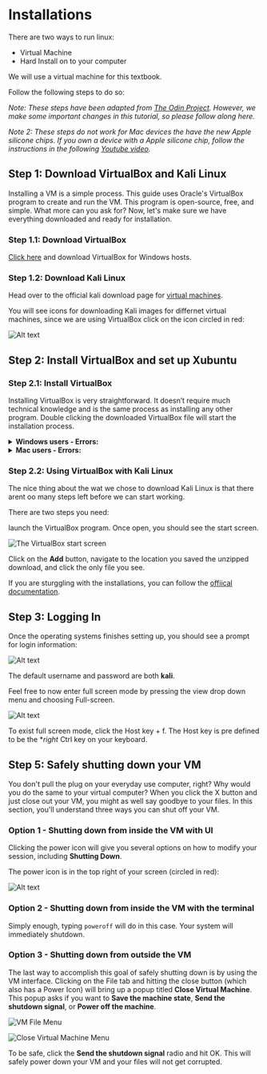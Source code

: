 
# Installations

There are two ways to run linux:
- Virtual Machine
- Hard Install on to your computer

We will use a virtual machine for this textbook.

Follow the following steps to do so:

*Note: These steps have been adapted from [The Odin Project](https://www.theodinproject.com/lessons/foundations-installations). However, we make some important changes in this tutorial, so please follow along here.*

*Note 2: These steps do not work for Mac devices the have the new Apple silicone chips. If you own a device with a Apple silicone chip, follow the instructions in the following [Youtube video](https://www.youtube.com/watch?v=U09soewiu18).*

## Step 1: Download VirtualBox and Kali Linux

Installing a VM is a simple process. This guide uses Oracle's VirtualBox program to create and run the VM. This program is open-source, free, and simple. What more can you ask for? Now, let's make sure we have everything downloaded and ready for installation.


### Step 1.1: Download VirtualBox

[Click here](https://www.virtualbox.org/wiki/Downloads) and download VirtualBox for Windows hosts.

### Step 1.2: Download Kali Linux

Head over to the official kali download page for [virtual machines](https://www.kali.org/get-kali/#kali-virtual-machines).

You will see icons for downloading Kali images for differnet virtual machines, since we are using VirtualBox click on the icon circled in red:

![Alt text](images/kali_install.png)

## Step 2: Install VirtualBox and set up Xubuntu

### Step 2.1: Install VirtualBox

Installing VirtualBox is very straightforward. It doesn’t require much technical knowledge and is the same process as installing any other program. Double clicking the downloaded VirtualBox file will start the installation process.

<details markdown="block">
<summary class="dropDown-header">
<b>Windows users - Errors:</b>
</summary>



If you receive an error about needing Microsoft Visual C++ 2019 Redistributable Package, you can find it on [official Microsoft Learn page](https://learn.microsoft.com/en-us/cpp/windows/latest-supported-vc-redist?view=msvc-170#visual-studio-2015-2017-2019-and-2022). You most likely want the version with `X64` Architecture (that means 64-bit) - download and install it then try installing VirtualBox again.

Make sure you install the application on `C:` drive, as it has tendency to error out otherwise. The virtual machine itself can be installed anywhere but we'll get to that soon.
As the software installs, the progress bar might appear to be stuck; just wait for it to finish.
</details>

<details markdown="block">
<summary class="dropDown-header">
<b>Mac users - Errors:</b>
</summary>

If you run in to a message saying "installation failed" follow the instructions at 2:50 in the following video:

<iframe width="420" height="315"
src="https://www.youtube.com/embded/hd0Lbtly41Y">
</iframe>

</details>

### Step 2.2: Using VirtualBox with Kali Linux

The nice thing about the wat we chose to download Kali Linux is that there arent oo many steps left before we can start working.

There are two steps you need:

launch the VirtualBox program. Once open, you should see the start screen.

   ![The VirtualBox start screen](https://cdn.statically.io/gh/TheOdinProject/curriculum/96d534641514fe4d62aabe2919fac3c52cb286e7/foundations/installations/installations/imgs/03_start_screen.png)

Click on the **Add** button, navigate to the location you saved the unzipped download, and click the only file you see. 

If you are sturggling with the installations, you can follow the [offiical documentation](https://www.kali.org/docs/virtualization/import-premade-virtualbox/).

## Step 3: Logging In

Once the operating systems finishes setting up, you should see a prompt for login information:

![Alt text](images/login.png)

The default username and password are both **kali**.

Feel free to now enter full screen mode by pressing the view drop down menu and choosing Full-screen.

![Alt text](images/<view.png>)

To exist full screen mode, click the Host key + f.
The Host key is pre defined to be the **right* Ctrl key on your keyboard.


## Step 5: Safely shutting down your VM

You don't pull the plug on your everyday use computer, right? Why would you do the same to your virtual computer? When you click the X button and just close out your VM, you might as well say goodbye to your files. In this section, you'll understand three ways you can shut off your VM.

### Option 1 - Shutting down from inside the VM with UI

Clicking the power icon will give you several options on how to modify your session, including **Shutting Down**.

The power icon is in the top right of your screen (circled in red):

![Alt text](images/power.png)


### Option 2 - Shutting down from inside the VM with the terminal

Simply enough, typing `poweroff` will do in this case. Your system will immediately shutdown.

### Option 3 - Shutting down from outside the VM

The last way to accomplish this goal of safely shutting down is by using the VM interface. Clicking on the File tab and hitting the close button (which also has a Power Icon) will bring up a popup titled **Close Virtual Machine**. This popup asks if you want to **Save the machine state**, **Send the shutdown signal**, or **Power off the machine**.

![VM File Menu](https://cdn.statically.io/gh/TheOdinProject/curriculum/96d534641514fe4d62aabe2919fac3c52cb286e7/foundations/installations/installations/imgs/19_vbox_close.png)

![Close Virtual Machine Menu](https://cdn.statically.io/gh/TheOdinProject/curriculum/96d534641514fe4d62aabe2919fac3c52cb286e7/foundations/installations/installations/imgs/20_send_shutdown.png)

To be safe, click the **Send the shutdown signal** radio and hit OK. This will safely power down your VM and your files will not get corrupted.
